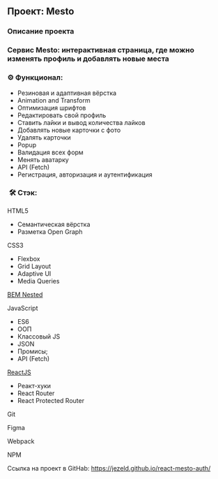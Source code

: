 ## Проект: Mesto

### Описание проекта

### Cервис Mesto: интерактивная страница, где можно изменять профиль и добавлять новые места

### ⚙️ Функционал:

*   Резиновая и адаптивная вёрстка
*   Animation and Transform
*   Оптимизация шрифтов
*   Редактировать свой профиль
*   Ставить лайки и вывод количества лайков
*   Добавлять новые карточки с фото
*   Удалять карточки
*   Popup
*   Валидация всех форм
*   Менять аватарку
*   API (Fetch)
*   Регистрация, авторизация и аутентификация

###  🛠️ Стэк:

HTML5

*   Семантическая вёрстка
*   Разметка Open Graph

CSS3

*   Flexbox
*   Grid Layout
*   Adaptive UI
*   Media Queries

[BEM Nested](https://ru.bem.info/methodology/filestructure/)

JavaScript

*   ES6
*   ООП
*   Классовый JS
*   JSON
*   Промисы;
*   API (Fetch)

[ReactJS](https://ru.legacy.reactjs.org/)

*   Реакт-хуки
*   React Router
*   React Protected Router

Git

Figma

Webpack

NPM

Ссылка на проект в GitHab: https://jezeld.github.io/react-mesto-auth/